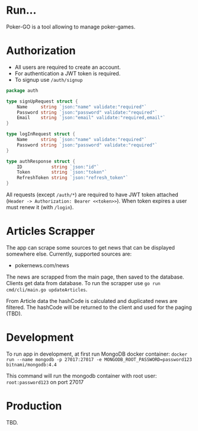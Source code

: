 # Run...

Poker-GO is a tool allowing to manage poker-games.

# Authorization

- All users are required to create an account.
- For authentication a JWT token is required.
- To signup use `/auth/signup`

```go
package auth

type signUpRequest struct {
	Name     string `json:"name" validate:"required"`
	Password string `json:"password" validate:"required"`
	Email    string `json:"email" validate:"required,email"`
}

type logInRequest struct {
	Name     string `json:"name" validate:"required"`
	Password string `json:"password" validate:"required"`
}

type authResponse struct {
	ID           string `json:"id"`
	Token        string `json:"token"`
	RefreshToken string `json:"refresh_token"`
}
```

All requests (except `/auth/*`) are required to have JWT token attached (`Header -> Authorization: Bearer <<token>>`).
When token expires a user must renew it (with `/login`).

# Articles Scrapper

The app can scrape some sources to get news that can be displayed somewhere else. Currently, supported sources are:

* pokernews.com/news

The news are scrapped from the main page, then saved to the database. Clients get data from database. To run the
scrapper use `go run cmd/cli/main.go updateArticles`.

From Article data the hashCode is calculated and duplicated news are filtered. The hashCode will be returned to the
client and used for the paging (TBD).

# Development

To run app in development, at first run MongoDB docker container:
`docker run --name mongodb -p 27017:27017 -e MONGODB_ROOT_PASSWORD=password123 bitnami/mongodb:4.4`

This command will run the mongodb container with root user: `root:password123` on port 27017

# Production

TBD.

